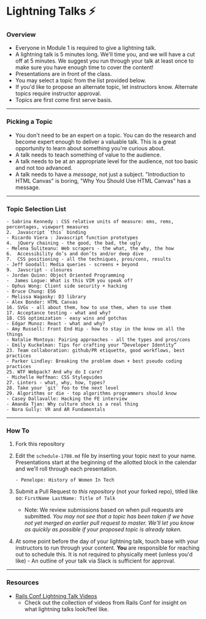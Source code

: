 # Lightning Talks :zap:

### Overview

* Everyone in Module 1 is required to give a lightning talk.
* A lightning talk is 5 minutes long. We'll time you, and we will have a cut off at 5 minutes. We suggest you run through your talk at least once to make sure you have enough time to cover the content!
* Presentations are in front of the class.
* You may select a topic from the list provided below. 
* If you'd like to propose an alternate topic, let instructors know. Alternate topics require instructor approval. 
* Topics are first come first serve basis.

---

### Picking a Topic

* You don't need to be an expert on a topic. You can do the research and become expert enough to deliver a valuable talk. This is a great opportunity to learn about something you're curious about.
* A talk needs to teach something of value to the audience.
* A talk needs to be at an appropriate level for the audience, not too basic and not too advanced.
* A talk needs to have a *message*, not just a subject. "Introduction to HTML Canvas" is boring, "Why You Should Use HTML Canvas" has a message.

---

### Topic Selection List

```
- Sabrina Kennedy : CSS relative units of measure: ems, rems, percentages, viewport measures
2.  Javascript `this` binding
- Ricardo Viera : Javascript function prototypes
4.  jQuery chaining - the good, the bad, the ugly
- Melena Suliteanu: Web scrapers - the what, the why, the how
6.  Accessibility do’s and don’ts and/or deep dive
7.  CSS positioning - all the techniques, pros/cons, results
- Jeff Goodall: Media queries - screens + beyond
9.  Javscript - closures
- Jordan Quinn: Object Oriented Programming 
-  James Logue: What is this VIM you speak of?
- Ophus Wong: Client side security + hacking
- Bruce Chung: ES6 
- Melissa Wagasky: D3 library 
- Alex Bonder: HTML Canvas
16. SVGs - all about them, how to use them, when to use them
17. Acceptance testing - what and why?
18. CSS optimization - easy wins and gotchas
- Edgar Munoz: React - what and why?
- Amy Russell: Front End Hip - how to stay in the know on all the things
- Natalie Montoya: Pairing approaches - all the types and pros/cons 
- Emily Kuckelman: Tips for crafting your “Developer Identity” 
23. Team collaboration: github/PR etiquette, good workflows, best practices
- Parker Lindley: Breaking the problem down + best pseudo coding practices
25. WTF Webpack? And why do I care?
- Michelle Hoffman: CSS Styleguides
27. Linters - what, why, how, types?
28. Take your `git` foo to the next level
29. Algorithms or die - top algorithms programmers should know
- Casey Dallavalle: Hacking the FE interview
- Amanda Tjan: Why culture shock is a real thing
- Nora Gully: VR and AR Fundamentals
```

---

### How To

1. Fork this repository 
2. Edit the `schedule-1708.md` file by inserting your topic next to your name. Presentations start at the beginning of the allotted block in the calendar and we'll roll through each presentation. 

	```
	- Penelope: History of Women In Tech 
	```

3. Submit a Pull Request *to this repository* (not your forked repo), titled like so: `FirstName LastName: Title of Talk`

	* Note: We review submissions based on when pull requests are submitted. *You may not see that a topic has been taken if we have not yet merged an earlier pull request to master. We'll let you know as quickly as possible if your proposed topic is already taken.*

4. At some point before the day of your lightning talk, touch base with your instructors to run through your content. **You** are responsible for reaching out to schedule this. It is not required to physically meet (unless you'd like) - An outline of your talk via Slack is sufficient for approval.
 
---- 

### Resources 
* [Rails Conf Lightning Talk Videos](https://www.youtube.com/watch?v=DHHHnPwSY5I)
	- Check out the collection of videos from Rails Conf for insight on what lightning talks look/feel like. 
